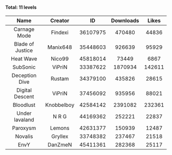 #### Total: 11 levels

| Name | Creator | ID | Downloads | Likes |
|:---:|:---:|:---:|:---:|:---:|
| Carnage Mode | Findexi | 36107975 | 470480 | 44836
| Blade of Justice | Manix648 | 35448603 | 926639 | 95929
| Heat Wave | Nico99 | 45818014 | 73449 | 6867
| SubSonic | ViPriN | 33387622 | 1870934 | 142611
| Deception Dive | Rustam | 34379100 | 435826 | 28615
| Digital Descent | ViPriN | 37456092 | 935956 | 88021
| Bloodlust | Knobbelboy | 42584142 | 2391082 | 232361
| Under lavaland | N R G | 44169362 | 252221 | 22837
| Paroxysm | Lemons | 42631377 | 150939 | 12487
| Novalis | Gryllex | 33748382 | 237467 | 21518
| EnvY | DanZmeN | 45411361 | 282368 | 25117
